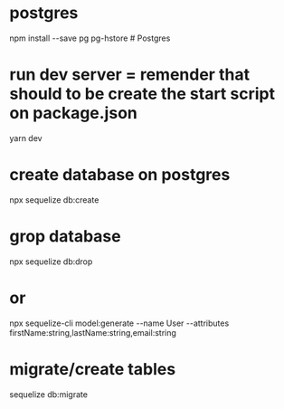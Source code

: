 # postgres
npm install --save pg pg-hstore # Postgres


# run dev server = remender that should to be create the start script on package.json 
yarn dev 

# create database on postgres
npx sequelize db:create

# grop database
npx sequelize db:drop

# or
npx sequelize-cli model:generate --name User --attributes firstName:string,lastName:string,email:string


# migrate/create tables
sequelize db:migrate

